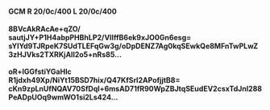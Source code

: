 #### GCM R 20/0c/400 L 20/0c/400
**8BVcAkRAcAe+qZO/**<br/>**sautjJY+P1H4abpPHBhLP2/VIIffB6ek9xJO0Gn6esg=**<br/>**sYIYd9TJRpeK7SUdTLEFqGw3g/oDpDENZ7Ag0kqSEwkQe8MFnTwPLwZ3zHJVks2TXRKjAll2o5+nRs85...**<br/><br/>
**oR+lGGfstiYGaHIc**<br/>**R1jdxh49Xp/NiYt15BSD7hix/Q47KfSrl2APofjjtB8=**<br/>**cKn9zpLnUfNQAV70SfDql+6msAD71fR90WpZBJtqSEudEV2csxTdJnl288PeADpUOq9wmWO1si2Ls424...**